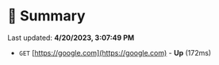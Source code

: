 # 📖 Summary
Last updated: **4/20/2023, 3:07:49 PM**

- `GET` [https://google.com](https://google.com) - **Up** (172ms)
